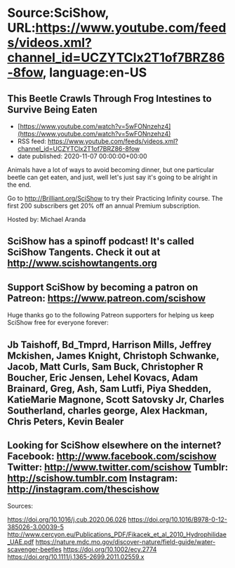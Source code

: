 # Source:SciShow, URL:https://www.youtube.com/feeds/videos.xml?channel_id=UCZYTClx2T1of7BRZ86-8fow, language:en-US

## This Beetle Crawls Through Frog Intestines to Survive Being Eaten
 - [https://www.youtube.com/watch?v=5wFONnzehz4](https://www.youtube.com/watch?v=5wFONnzehz4)
 - RSS feed: https://www.youtube.com/feeds/videos.xml?channel_id=UCZYTClx2T1of7BRZ86-8fow
 - date published: 2020-11-07 00:00:00+00:00

Animals have a lot of ways to avoid becoming dinner, but one particular beetle can get eaten, and just, well let's just say it's going to be alright in the end.

Go to http://Brilliant.org/SciShow to try their Practicing Infinity course. The first 200 subscribers get 20% off an annual Premium subscription.

Hosted by: Michael Aranda

SciShow has a spinoff podcast! It's called SciShow Tangents. Check it out at http://www.scishowtangents.org
----------
Support SciShow by becoming a patron on Patreon: https://www.patreon.com/scishow
----------
Huge thanks go to the following Patreon supporters for helping us keep SciShow free for everyone forever:

Jb Taishoff, Bd_Tmprd, Harrison Mills, Jeffrey Mckishen, James Knight, Christoph Schwanke, Jacob, Matt Curls, Sam Buck, Christopher R Boucher, Eric Jensen, Lehel Kovacs, Adam Brainard, Greg, Ash, Sam Lutfi, Piya Shedden, KatieMarie Magnone, Scott Satovsky Jr, Charles Southerland, charles george, Alex Hackman, Chris Peters, Kevin Bealer
----------
Looking for SciShow elsewhere on the internet?
Facebook: http://www.facebook.com/scishow
Twitter: http://www.twitter.com/scishow
Tumblr: http://scishow.tumblr.com
Instagram: http://instagram.com/thescishow
----------
Sources:

https://doi.org/10.1016/j.cub.2020.06.026
https://doi.org/10.1016/B978-0-12-385026-3.00039-5
http://www.cercyon.eu/Publications_PDF/Fikacek_et_al_2010_Hydrophilidae_UAE.pdf 
https://nature.mdc.mo.gov/discover-nature/field-guide/water-scavenger-beetles 
https://doi.org/10.1002/ecy.2774
https://doi.org/10.1111/j.1365-2699.2011.02559.x

